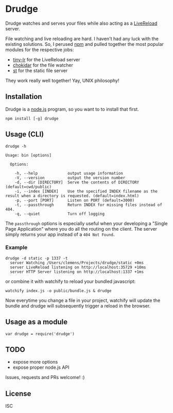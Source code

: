 # Drudge
Drudge watches and serves your files while also acting as a [LiveReload](http://livereload.com/) server.

File watching and live reloading are hard. I haven't had any luck with the existing solutions. So, I perused [npm](https://www.npmjs.org) and pulled together the most popular modules for the respective jobs:

- [tiny-lr](https://www.npmjs.org/package/tiny-lr) for the LiveReload server
- [chokidar](https://www.npmjs.org/package/chokidar) for the file watcher
- [st](https://www.npmjs.org/package/st) for the static file server

They work really well together! Yay, UNIX philosophy!

## Installation

Drudge is a [node.js](http://nodejs.org) program, so you want to to install that first.

```
npm install [-g] drudge
```

## Usage (CLI)

```
drudge -h 

Usage: bin [options]

  Options:

    -h, --help             output usage information
    -V, --version          output the version number
    -d, --dir [DIRECTORY]  Serve the contents of DIRECTORY (default=cwd/public)
    -i, --index [INDEX]    Use the specified INDEX filename as the result when a directory is requested. (default=index.html)
    -p, --port [PORT]      Listen on PORT (default=3000)
    -t, --passthrough      Return INDEX for missing files instead of 404.
    -q, --quiet            Turn off logging
```

The `passthrough` options is especially useful when your developing a "Single Page Application" where you do all the routing on the client. The server simply returns your app instead of a `404 Not Found`.

### Example

```
drudge -d static -p 1337 -t
  server Watching /Users/clemens/Projects/drudge/static +0ms
  server LiveReload listening on http://localhost:35729 +10ms
  server HTTP Server listening on http://localhost:1337 +1ms
```

or combine it with watchify to reload your bundled javascript:
```
watchify index.js -o public/bundle.js & drudge
```
Now everytime you change a file in your project, watchify will update the bundle and drudge will subsequently trigger a reload in the browser.

## Usage as a module

```
var drudge = require('drudge')
```

## TODO
- expose more options
- expose proper node.js API

Issues, requests and PRs welcome! :)

## License

ISC
